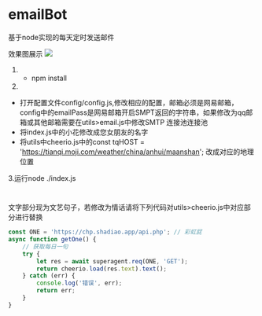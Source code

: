 # emailBot
基于node实现的每天定时发送邮件

效果图展示
<img src='119.29.24.92/public/img/email_d.jpg'>


1. - npm install

2.
 - 打开配置文件config/config.js,修改相应的配置，邮箱必须是网易邮箱，config中的emailPass是网易邮箱开启SMPT返回的字符串，如果修改为qq邮箱或其他邮箱需要在utils>email.js中修改SMTP 连接池连接池
 - 将index.js中的小花修改成您女朋友的名字
 - 将utils中cheerio.js中的const tqHOST = 'https://tianqi.moji.com/weather/china/anhui/maanshan'; 改成对应的地理位置
        
3.运行node ./index.js
# 
文字部分现为文艺句子，若修改为情话请将下列代码对utils>cheerio.js中对应部分进行替换
```js
const ONE = 'https://chp.shadiao.app/api.php'; // 彩虹屁
async function getOne() {
    // 获取每日一句
    try {
        let res = await superagent.req(ONE, 'GET');
        return cheerio.load(res.text).text();
    } catch (err) {
        console.log('错误', err);
        return err;
    }
}
```



